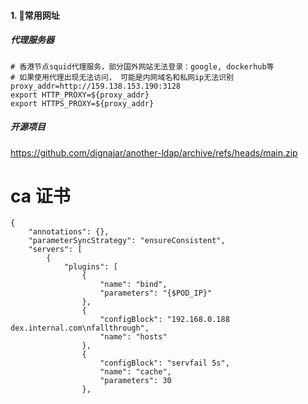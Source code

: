 #### 1. 👻常用网址
##### 代理服务器
```
# 香港节点squid代理服务，部分国外网站无法登录：google, dockerhub等
# 如果使用代理出现无法访问， 可能是内网域名和私网ip无法识别
proxy_addr=http://159.138.153.190:3128
export HTTP_PROXY=${proxy_addr}   
export HTTPS_PROXY=${proxy_addr}    
```

##### 开源项目
https://github.com/dignajar/another-ldap/archive/refs/heads/main.zip

# ca 证书
```
{
	"annotations": {},
	"parameterSyncStrategy": "ensureConsistent",
	"servers": [
		{
			"plugins": [
				{
					"name": "bind",
					"parameters": "{$POD_IP}"
				},
				{
					"configBlock": "192.168.0.188 dex.internal.com\nfallthrough",
					"name": "hosts"
				},
				{
					"configBlock": "servfail 5s",
					"name": "cache",
					"parameters": 30
				},
```
